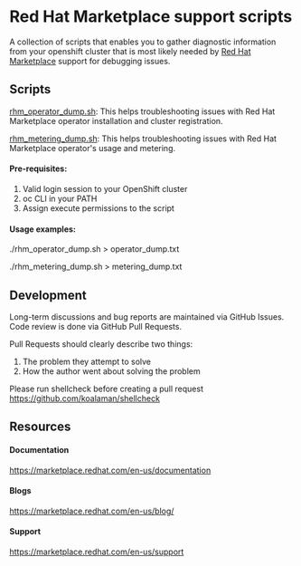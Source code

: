 # Red Hat Marketplace support scripts
A collection of scripts that enables you to gather diagnostic information from your openshift cluster that is most likely needed by [Red Hat Marketplace](https://marketplace.redhat.com/) support for debugging issues.


## Scripts
[rhm_operator_dump.sh](https://github.com/redhat-marketplace/support/blob/main/scripts/rhm_operator_dump.sh): This helps troubleshooting issues with Red Hat Marketplace operator installation and cluster registration. 

[rhm_metering_dump.sh](https://github.com/redhat-marketplace/support/blob/main/scripts/rhm_metering_dump.sh): This helps troubleshooting issues with Red Hat Marketplace operator's usage and metering.

#### Pre-requisites:
1. Valid login session to your OpenShift cluster
2. oc CLI in your PATH
3. Assign execute permissions to the script

#### Usage examples:
./rhm_operator_dump.sh > operator_dump.txt

./rhm_metering_dump.sh > metering_dump.txt

## Development

Long-term discussions and bug reports are maintained via GitHub Issues. Code review is done via GitHub Pull Requests.

Pull Requests should clearly describe two things:
1. The problem they attempt to solve
2. How the author went about solving the problem

Please run shellcheck before creating a pull request
https://github.com/koalaman/shellcheck


## Resources

#### Documentation
https://marketplace.redhat.com/en-us/documentation

#### Blogs
https://marketplace.redhat.com/en-us/blog/

#### Support
https://marketplace.redhat.com/en-us/support
